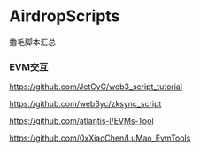 # AirdropScripts
撸毛脚本汇总

### EVM交互

https://github.com/JetCyC/web3_script_tutorial

https://github.com/web3yc/zksync_script

https://github.com/atlantis-l/EVMs-Tool

https://github.com/0xXiaoChen/LuMao_EvmTools